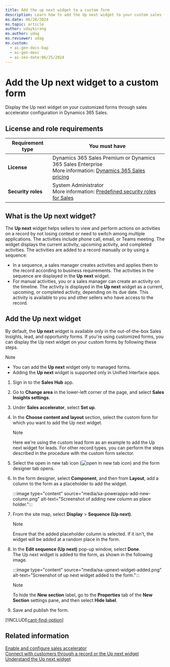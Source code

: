 ```yaml
---
title: Add the up next widget to a custom form
description: Learn how to add the Up next widget to your custom sales forms for easier access and improved productivity in Dynamics 365 Sales.
ms.date: 06/28/2024
ms.topic: article
author: udaykirang
ms.author: udag
ms.reviewer: udag
ms.custom:
  - ai-gen-docs-bap
  - ai-gen-desc
  - ai-seo-date:06/25/2024
---
```

# Add the Up next widget to a custom form 

Display the Up next widget on your customized forms through sales accelerator configuration in Dynamics 365 Sales.

## License and role requirements
| Requirement type | You must have |
|-----------------------|---------|
| **License** | Dynamics 365 Sales Premium or Dynamics 365 Sales Enterprise <br>More information: [Dynamics 365 Sales pricing](https://dynamics.microsoft.com/sales/pricing/) |
| **Security roles** | System Administrator <br>  More information: [Predefined security roles for Sales](security-roles-for-sales.md)|

## What is the Up next widget?

The **Up next** widget helps sellers to view and perform actions on activities on a record by not losing context or need to switch among multiple applications. The activities include phone call, email, or Teams meeting. The widget displays the current activity, upcoming activity, and completed activities. The activities are added to a record manually or by using a sequence:

- In a sequence, a sales manager creates activities and applies them to the record according to business requirements. The activities in the sequence are displayed in the **Up next** widget.    
- For manual activities, you or a sales manager can create an activity on the timeline. The activity is displayed in the **Up next** widget as a current, upcoming, or completed activity, depending on its due date. This activity is available to you and other sellers who have access to the record.

## Add the Up next widget

By default, the **Up next** widget is available only in the out-of-the-box Sales Insights, lead, and opportunity forms. If you're using customized forms, you can display the Up next widget on your custom forms by following these steps.

> [!NOTE]
> - You can add the **Up next** widget only to managed forms.
> - Adding the **Up next** widget is supported only in Unified Interface apps.

1. Sign in to the **Sales Hub** app.  
1. Go to **Change area** in the lower-left corner of the page, and select **Sales Insights settings**.  
1. Under **Sales accelerator**, select **Set up**.  
1. In the **Choose content and layout** section, select the custom form for which you want to add the Up next widget.  

    >[!NOTE]
    >Here we're using the custom lead form as an example to add the Up next widget for leads. For other record types, you can perform the steps described in the procedure with the custom form selector.

1. Select the open in new tab icon (![open in new tab icon](media/sa-open-new-tab.png "open in new tab icon")) and the form designer tab opens.  

1. In the form designer, select **Component**, and then from **Layout**, add a column to the form as a placeholder to add the widget.  

    :::image type="content" source="media/sa-powerapps-add-new-column.png" alt-text="Screenshot of adding new column as place holder.":::

1. From the site map, select **Display** > **Sequence (Up next)**.  

    >[!NOTE]
    >Ensure that the added placeholder column is selected. If it isn't, the widget will be added at a random place in the form.  

1. In the **Edit sequence (Up next)** pop-up window, select **Done**.  
    The Up next widget is added to the form, as shown in the following image.  

    :::image type="content" source="media/sa-upnext-widget-added.png" alt-text="Screenshot of up next widget added to the form.":::

    >[!NOTE]
    >To hide the **New section** label, go to the **Properties** tab of the **New Section** settings pane, and then select **Hide label**.  

1. Save and publish the form.

[!INCLUDE[cant-find-option](../includes/cant-find-option.md)]

## Related information

[Enable and configure sales accelerator](enable-configure-sales-accelerator.md)   
[Connect with customers through a record or the Up next widget](connect-with-customers.md)  
[Understand the Up next widget](understand-the-up-next-widget.md) 
